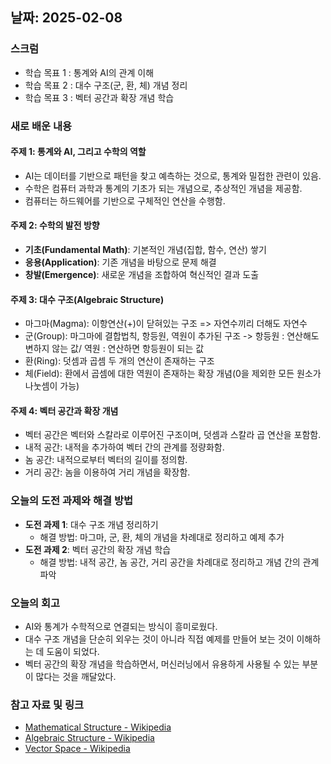 ## 날짜: 2025-02-08

### 스크럼
- 학습 목표 1 : 통계와 AI의 관계 이해
- 학습 목표 2 : 대수 구조(군, 환, 체) 개념 정리
- 학습 목표 3 : 벡터 공간과 확장 개념 학습

### 새로 배운 내용
#### 주제 1: 통계와 AI, 그리고 수학의 역할
- AI는 데이터를 기반으로 패턴을 찾고 예측하는 것으로, 통계와 밀접한 관련이 있음.
- 수학은 컴퓨터 과학과 통계의 기초가 되는 개념으로, 추상적인 개념을 제공함.
- 컴퓨터는 하드웨어를 기반으로 구체적인 연산을 수행함.

#### 주제 2: 수학의 발전 방향
- **기초(Fundamental Math)**: 기본적인 개념(집합, 함수, 연산) 쌓기
- **응용(Application)**: 기존 개념을 바탕으로 문제 해결
- **창발(Emergence)**: 새로운 개념을 조합하여 혁신적인 결과 도출

#### 주제 3: 대수 구조(Algebraic Structure)
- 마그마(Magma): 이항연산(+)이 닫혀있는 구조 => 자연수끼리 더해도 자연수
- 군(Group): 마그마에 결합법칙, 항등원, 역원이 추가된 구조 -> 항등원 : 연산해도 변하지 않는 값/ 역원 : 연산하면 항등원이 되는 값
- 환(Ring): 덧셈과 곱셈 두 개의 연산이 존재하는 구조
- 체(Field): 환에서 곱셈에 대한 역원이 존재하는 확장 개념(0을 제외한 모든 원소가 나눗셈이 가능)

#### 주제 4: 벡터 공간과 확장 개념
- 벡터 공간은 벡터와 스칼라로 이루어진 구조이며, 덧셈과 스칼라 곱 연산을 포함함.
- 내적 공간: 내적을 추가하여 벡터 간의 관계를 정량화함.
- 놈 공간: 내적으로부터 벡터의 길이를 정의함.
- 거리 공간: 놈을 이용하여 거리 개념을 확장함.

### 오늘의 도전 과제와 해결 방법
- **도전 과제 1**: 대수 구조 개념 정리하기
  - 해결 방법: 마그마, 군, 환, 체의 개념을 차례대로 정리하고 예제 추가
- **도전 과제 2**: 벡터 공간의 확장 개념 학습
  - 해결 방법: 내적 공간, 놈 공간, 거리 공간을 차례대로 정리하고 개념 간의 관계 파악

### 오늘의 회고
- AI와 통계가 수학적으로 연결되는 방식이 흥미로웠다.
- 대수 구조 개념을 단순히 외우는 것이 아니라 직접 예제를 만들어 보는 것이 이해하는 데 도움이 되었다.
- 벡터 공간의 확장 개념을 학습하면서, 머신러닝에서 유용하게 사용될 수 있는 부분이 많다는 것을 깨달았다.

### 참고 자료 및 링크
- [Mathematical Structure - Wikipedia](https://en.wikipedia.org/wiki/Mathematical_structure)
- [Algebraic Structure - Wikipedia](https://en.wikipedia.org/wiki/Algebraic_structure)
- [Vector Space - Wikipedia](https://en.wikipedia.org/wiki/Vector_space)
